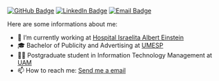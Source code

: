 [![GitHub Badge](https://img.shields.io/github/followers/LeuAlmeida?label=LeuAlmeida&style=for-the-badge&link=https://github.com/LeuAlmeida)](https://github.com/LeuAlmeida)
[![LinkedIn Badge](https://img.shields.io/badge/-leonardoalmeida99-blue?style=for-the-badge&logo=Linkedin&logoColor=white&link=https://www.linkedin.com/in/leonardoalmeida99/)](https://www.linkedin.com/in/leonardoalmeida99/)
[![Email Badge](https://img.shields.io/badge/contact-leo%40webid.net.br-red?style=for-the-badge&link=https://www.linkedin.com/in/leonardoalmeida99/)](https://www.linkedin.com/in/leonardoalmeida99/)

Here are some informations about me:

- 🔭 I’m currently working at [Hospital Israelita Albert Einstein](https://einstein.br)
- 🎓 Bachelor of Publicity and Advertising at [UMESP](https://metodista.br)
- 👨‍🎓 Postgraduate student in Information Technology Management at [UAM](https://portal.anhembi.br/)
- 📫 How to reach me: [Send me a email](mailto:leo@webid.net.br)
